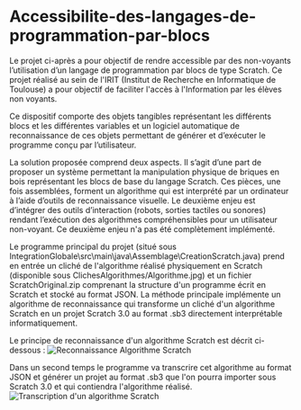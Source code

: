 # Accessibilite-des-langages-de-programmation-par-blocs
Le projet ci-après a pour objectif de rendre accessible par des non-voyants l’utilisation d’un langage de programmation par blocs de type Scratch. Ce projet réalisé au sein de l'IRIT (Institut de Recherche en Informatique de Toulouse) a pour objectif de faciliter l'accès à l'Information par les élèves non voyants.

Ce dispositif comporte des objets tangibles représentant les différents blocs et les différentes variables et un logiciel automatique de reconnaissance de ces objets permettant de générer et d’exécuter le programme conçu par l’utilisateur.

La solution proposée comprend deux aspects.
Il s’agit d’une part de proposer un système permettant la manipulation physique de briques en bois représentant les blocs de base du langage Scratch. Ces pièces, une fois assemblées, forment un algorithme qui est interprété par un ordinateur à l’aide d’outils de reconnaissance visuelle.
Le deuxième enjeu est d’intégrer des outils d’interaction (robots, sorties tactiles ou sonores) rendant l’exécution des algorithmes compréhensibles pour un utilisateur non-voyant. Ce deuxième enjeu n'a pas été complètement implémenté.

Le programme principal du projet (situé sous IntegrationGlobale\src\main\java\Assemblage\CreationScratch.java) prend en entrée un cliché de l'algorithme réalisé physiquement en Scratch (disponible sous ClichesAlgorithmes/Algorithme.jpg) et un fichier ScratchOriginal.zip comprenant la structure d'un programme écrit en Scratch et stocké au format JSON. 
La méthode principale implémente un algorithme de reconnaissance qui transforme un cliché d'un algorithme Scratch en un projet Scratch 3.0 au format .sb3 directement interprétable informatiquement.


Le principe de reconnaissance d'un algorithme Scratch est décrit ci-dessous :
![Reconnaissance Algorithme Scratch](https://user-images.githubusercontent.com/79979599/109825947-9d10bf80-7c3a-11eb-9176-78ce7325e410.PNG)

Dans un second temps le programme va transcrire cet algorithme au format JSON et générer un projet au format .sb3 que l'on pourra importer sous Scratch 3.0 et qui contiendra l'algorithme réalisé.
![Transcription d'un algorithme Scratch](https://user-images.githubusercontent.com/79979599/109826926-959de600-7c3b-11eb-9d77-fc5e38e5ced9.PNG)




